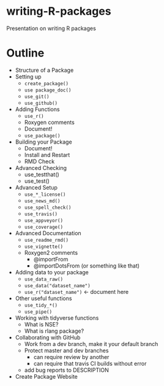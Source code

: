 # writing-R-packages
Presentation on writing R packages

# Outline
- Structure of a Package
- Setting up
  - `create_package()`
  - `use package_doc()`
  - `use_git()`
  - `use_github()`
- Adding Functions
  - `use_r()`
  - Roxygen comments
  - Document!
  - `use_package()`
- Building your Package
  - Document!
  - Install and Restart
  - RMD Check
- Advanced Checking
  - use_testthat()
  - use_test()
- Advanced Setup
  - `use_*_license()`
  - `use_news_md()`
  - `use_spell_check()`
  - `use_travis()`
  - `use_appveyor()`
  - `use_coverage()`
- Advanced Documentation
  - `use_readme_rmd()`
  - `use_vignette()`
  - Roxygen2 comments
    - @importFrom
    - @importDotsFrom (or something like that)
- Adding data to your package
  - `use_data_raw()`
  - `use_data("dataset_name")`
  - `use_r("dataset_name")` <- document here
- Other useful functions
  - `use_tidy_*()`
  - `use_pipe()`
- Working with tidyverse functions
  - What is NSE?
  - What is rlang package?
- Collaborating with GitHub
  - Work from a dev branch, make it your default branch
  - Protect master and dev branches
    - can require review by another
    - can require that travis CI builds without error
  - add bug reports to DESCRIPTION
- Create Package Website
  
  
  
